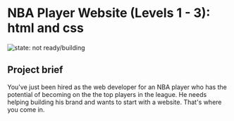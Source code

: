 # NBA Player Website (Levels 1 - 3): html and css

![state: not ready/building](https://img.shields.io/badge/status-not%20ready%2fbuilding-yellow.svg)

## Project brief

You've just been hired as the web developer for an NBA player who has the potential of becoming on the the top players in the league. He needs helping building his brand and wants to start with a website. That's where you come in.  
